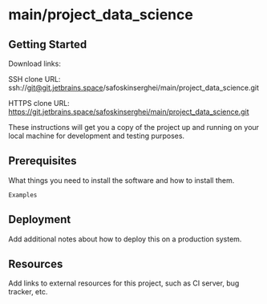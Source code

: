 # main/project_data_science



## Getting Started

Download links:

SSH clone URL: ssh://git@git.jetbrains.space/safoskinserghei/main/project_data_science.git

HTTPS clone URL: https://git.jetbrains.space/safoskinserghei/main/project_data_science.git



These instructions will get you a copy of the project up and running on your local machine for development and testing purposes.

## Prerequisites

What things you need to install the software and how to install them.

```
Examples
```

## Deployment

Add additional notes about how to deploy this on a production system.

## Resources

Add links to external resources for this project, such as CI server, bug tracker, etc.
